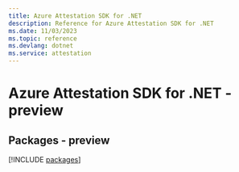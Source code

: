 ```yaml
---
title: Azure Attestation SDK for .NET
description: Reference for Azure Attestation SDK for .NET
ms.date: 11/03/2023
ms.topic: reference
ms.devlang: dotnet
ms.service: attestation
---
```

# Azure Attestation SDK for .NET - preview
## Packages - preview
[!INCLUDE [packages](attestation-index.md)]